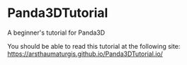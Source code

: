 # Panda3DTutorial
A beginner's tutorial for Panda3D

You should be able to read this tutorial at the following site:
https://arsthaumaturgis.github.io/Panda3DTutorial.io/
